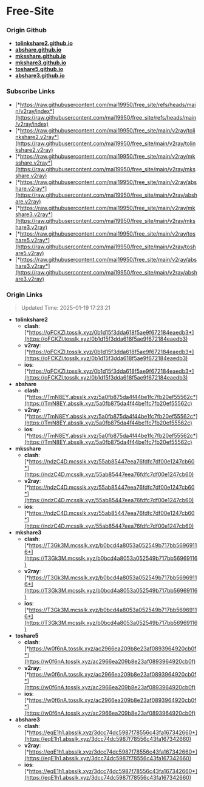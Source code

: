 # Free-Site

### Origin Github

- [**tolinkshare2.github.io**](https://github.com/tolinkshare2/tolinkshare2.github.io)
- [**abshare.github.io**](https://github.com/abshare/abshare.github.io)
- [**mksshare.github.io**](https://github.com/mksshare/mksshare.github.io)
- [**mkshare3.github.io**](https://github.com/mkshare3/mkshare3.github.io)
- [**toshare5.github.io**](https://github.com/toshare5/toshare5.github.io)
- [**abshare3.github.io**](https://github.com/abshare3/abshare3.github.io)

### Subscribe Links

- [*https://raw.githubusercontent.com/mai19950/free_site/refs/heads/main/v2ray/index*](https://raw.githubusercontent.com/mai19950/free_site/refs/heads/main/v2ray/index)
- [*https://raw.githubusercontent.com/mai19950/free_site/main/v2ray/tolinkshare2.v2ray*](https://raw.githubusercontent.com/mai19950/free_site/main/v2ray/tolinkshare2.v2ray)
- [*https://raw.githubusercontent.com/mai19950/free_site/main/v2ray/mksshare.v2ray*](https://raw.githubusercontent.com/mai19950/free_site/main/v2ray/mksshare.v2ray)
- [*https://raw.githubusercontent.com/mai19950/free_site/main/v2ray/abshare.v2ray*](https://raw.githubusercontent.com/mai19950/free_site/main/v2ray/abshare.v2ray)
- [*https://raw.githubusercontent.com/mai19950/free_site/main/v2ray/mkshare3.v2ray*](https://raw.githubusercontent.com/mai19950/free_site/main/v2ray/mkshare3.v2ray)
- [*https://raw.githubusercontent.com/mai19950/free_site/main/v2ray/toshare5.v2ray*](https://raw.githubusercontent.com/mai19950/free_site/main/v2ray/toshare5.v2ray)
- [*https://raw.githubusercontent.com/mai19950/free_site/main/v2ray/abshare3.v2ray*](https://raw.githubusercontent.com/mai19950/free_site/main/v2ray/abshare3.v2ray)

### Origin Links

> Updated Time: 2025-01-19 17:23:21

- **tolinkshare2**
  - **clash**: [*https://oFCKZl.tosslk.xyz/0b1d15f3dda618f5ae9f672184eaedb3*](https://oFCKZl.tosslk.xyz/0b1d15f3dda618f5ae9f672184eaedb3)
  - **v2ray**: [*https://oFCKZl.tosslk.xyz/0b1d15f3dda618f5ae9f672184eaedb3*](https://oFCKZl.tosslk.xyz/0b1d15f3dda618f5ae9f672184eaedb3)
  - **ios**: [*https://oFCKZl.tosslk.xyz/0b1d15f3dda618f5ae9f672184eaedb3*](https://oFCKZl.tosslk.xyz/0b1d15f3dda618f5ae9f672184eaedb3)
- **abshare**
  - **clash**: [*https://TmN8EY.absslk.xyz/5a0fb875da4f44be1fc7fb20ef55562c*](https://TmN8EY.absslk.xyz/5a0fb875da4f44be1fc7fb20ef55562c)
  - **v2ray**: [*https://TmN8EY.absslk.xyz/5a0fb875da4f44be1fc7fb20ef55562c*](https://TmN8EY.absslk.xyz/5a0fb875da4f44be1fc7fb20ef55562c)
  - **ios**: [*https://TmN8EY.absslk.xyz/5a0fb875da4f44be1fc7fb20ef55562c*](https://TmN8EY.absslk.xyz/5a0fb875da4f44be1fc7fb20ef55562c)
- **mksshare**
  - **clash**: [*https://ndzC4D.mcsslk.xyz/55ab85447eea76fdfc7df00e1247cb60*](https://ndzC4D.mcsslk.xyz/55ab85447eea76fdfc7df00e1247cb60)
  - **v2ray**: [*https://ndzC4D.mcsslk.xyz/55ab85447eea76fdfc7df00e1247cb60*](https://ndzC4D.mcsslk.xyz/55ab85447eea76fdfc7df00e1247cb60)
  - **ios**: [*https://ndzC4D.mcsslk.xyz/55ab85447eea76fdfc7df00e1247cb60*](https://ndzC4D.mcsslk.xyz/55ab85447eea76fdfc7df00e1247cb60)
- **mkshare3**
  - **clash**: [*https://T3Gk3M.mcsslk.xyz/b0bcd4a8053a052549b717bb56969116*](https://T3Gk3M.mcsslk.xyz/b0bcd4a8053a052549b717bb56969116)
  - **v2ray**: [*https://T3Gk3M.mcsslk.xyz/b0bcd4a8053a052549b717bb56969116*](https://T3Gk3M.mcsslk.xyz/b0bcd4a8053a052549b717bb56969116)
  - **ios**: [*https://T3Gk3M.mcsslk.xyz/b0bcd4a8053a052549b717bb56969116*](https://T3Gk3M.mcsslk.xyz/b0bcd4a8053a052549b717bb56969116)
- **toshare5**
  - **clash**: [*https://w0f6nA.tosslk.xyz/ac2966ea209b8e23af0893964920cb0f*](https://w0f6nA.tosslk.xyz/ac2966ea209b8e23af0893964920cb0f)
  - **v2ray**: [*https://w0f6nA.tosslk.xyz/ac2966ea209b8e23af0893964920cb0f*](https://w0f6nA.tosslk.xyz/ac2966ea209b8e23af0893964920cb0f)
  - **ios**: [*https://w0f6nA.tosslk.xyz/ac2966ea209b8e23af0893964920cb0f*](https://w0f6nA.tosslk.xyz/ac2966ea209b8e23af0893964920cb0f)
- **abshare3**
  - **clash**: [*https://eqE1h1.absslk.xyz/3dcc74dc5987f78556c43fa167342660*](https://eqE1h1.absslk.xyz/3dcc74dc5987f78556c43fa167342660)
  - **v2ray**: [*https://eqE1h1.absslk.xyz/3dcc74dc5987f78556c43fa167342660*](https://eqE1h1.absslk.xyz/3dcc74dc5987f78556c43fa167342660)
  - **ios**: [*https://eqE1h1.absslk.xyz/3dcc74dc5987f78556c43fa167342660*](https://eqE1h1.absslk.xyz/3dcc74dc5987f78556c43fa167342660)
